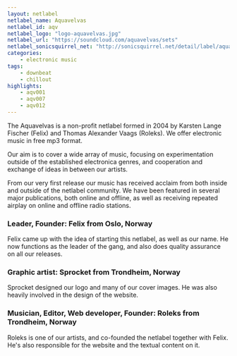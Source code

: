```yaml
---
layout: netlabel
netlabel_name: Aquavelvas
netlabel_id: aqv
netlabel_logo: "logo-aquavelvas.jpg"
netlabel_url: "https://soundcloud.com/aquavelvas/sets"
netlabel_sonicsquirrel_net: "http://sonicsquirrel.net/detail/label/aquavelvas/23"
categories:
    - electronic music
tags:
    - downbeat
    - chillout
highlights:
    - aqv001
    - aqv007
    - aqv012
---
```

The Aquavelvas is a non-profit netlabel formed in 2004 by Karsten Lange Fischer (Felix) and Thomas Alexander Vaags (Roleks). We offer electronic music in free mp3 format.

Our aim is to cover a wide array of music, focusing on experimentation outside of the established electronica genres, and cooperation and exchange of ideas in between our artists.

From our very first release our music has received acclaim from both inside and outside of the netlabel community. We have been featured in several major publications, both online and offline, as well as receiving repeated airplay on online and offline radio stations.


### Leader, Founder: Felix from Oslo, Norway

Felix came up with the idea of starting this netlabel, as well as our name. He now functions as the leader of the gang, and also does quality assurance on all our releases.

### Graphic artist: Sprocket from Trondheim, Norway

Sprocket designed our logo and many of our cover images. He was also heavily involved in the design of the website.

### Musician, Editor, Web developer, Founder: Roleks from Trondheim, Norway

Roleks is one of our artists, and co-founded the netlabel together with Felix. He's also responsible for the website and the textual content on it.